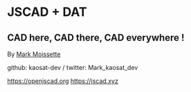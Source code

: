 # JSCAD + DAT
## CAD here, CAD there, CAD everywhere !

By [Mark Moissette]()

github: kaosat-dev / twitter: Mark_kaosat_dev

https://openjscad.org https://jscad.xyz
